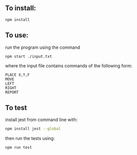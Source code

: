 ## To install: 

```bash
npm install
```

## To use: 

run the program using the command 

```bash
npm start ./input.txt
```

where the input file contains commands of the following form:

    PLACE X,Y,F
    MOVE
    LEFT
    RIGHT
    REPORT 

## To test

install jest from command line with:

```bash
npm install jest --global
```
then run the tests using:

```bash
npm run test
```
